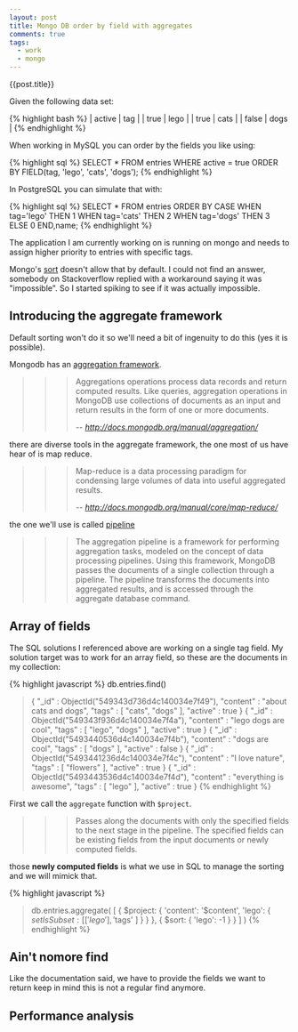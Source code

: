 ```yaml
---
layout: post
title: Mongo DB order by field with aggregates
comments: true
tags:
  - work
  - mongo
---
```


{{post.title}}

Given the following data set:

{% highlight bash %}
| active | tag  |
| true   | lego |
| true   | cats |
| false  | dogs |
{% endhighlight %}

When working in MySQL you can order by the fields you like using:

{% highlight sql %}
SELECT * FROM entries
WHERE active = true
ORDER BY FIELD(tag, 'lego', 'cats', 'dogs');
{% endhighlight %}

In PostgreSQL you can simulate that with:

{% highlight sql %}
SELECT * FROM entries
  ORDER BY
  CASE
    WHEN tag='lego' THEN 1
    WHEN tag='cats' THEN 2
    WHEN tag='dogs' THEN 3
    ELSE 0
  END,name;
{% endhighlight %}

The application I am currently working on is running on mongo and needs to assign higher priority to entries with specific tags.

Mongo's [sort](http://docs.mongodb.org/manual/reference/method/cursor.sort/) doesn't allow that by default. I could not find an answer, somebody on Stackoverflow replied with a workaround saying it was "impossible". So I started spiking to see if it was actually impossible.


## Introducing the aggregate framework

Default sorting won't do it so we'll need a bit of ingenuity to do this (yes it is possible).

Mongodb has an [aggregation framework](http://docs.mongodb.org/manual/aggregation/).

>>> Aggregations operations process data records and return computed results. Like queries, aggregation operations in MongoDB use collections of documents as an input and return results in the form of one or more documents.
>>>
>>> -- <cite>http://docs.mongodb.org/manual/aggregation/ </cite>

there are diverse tools in the aggregate framework, the one most of us have hear of is map reduce.

>>> Map-reduce is a data processing paradigm for condensing large volumes of data into useful aggregated results.
>>>
>>> -- <cite>http://docs.mongodb.org/manual/core/map-reduce/</cite>

the one we'll use is called [pipeline](http://docs.mongodb.org/manual/reference/command/aggregate/#dbcmd.aggregate)

>>> The aggregation pipeline is a framework for performing aggregation tasks, modeled on the concept of data processing pipelines. Using this framework, MongoDB passes the documents of a single collection through a pipeline. The pipeline transforms the documents into aggregated results, and is accessed through the aggregate database command.

## Array of fields

The SQL solutions I referenced above are working on a single tag field. My solution target was to work for an array field, so these are the documents in my collection:

{% highlight javascript %}
db.entries.find()
> { "_id" : ObjectId("549343d736d4c140034e7f49"), "content" : "about cats and dogs", "tags" : [ "cats", "dogs" ], "active" : true }
> { "_id" : ObjectId("549343f936d4c140034e7f4a"), "content" : "lego dogs are cool", "tags" : [ "lego", "dogs" ], "active" : true }
> { "_id" : ObjectId("5493440536d4c140034e7f4b"), "content" : "dogs are cool", "tags" : [ "dogs" ], "active" : false }
> { "_id" : ObjectId("5493441236d4c140034e7f4c"), "content" : "I love nature", "tags" : [ "flowers" ], "active" : true }
> { "_id" : ObjectId("5493443536d4c140034e7f4d"), "content" : "everything is awesome", "tags" : [ "lego" ], "active" : true }
{% endhighlight %}


First we call the `aggregate` function with `$project`.

>>> Passes along the documents with only the specified fields to the next stage in the pipeline. The specified fields can be existing fields from the input documents or newly computed fields.

those **newly computed fields** is what we use in SQL to manage the sorting and we will mimick that.


{% highlight javascript %}
> db.entries.aggregate( [ 
                          { $project: {
                                        'content': '$content',
                                        'lego': { $setIsSubset: [ ['lego'], '$tags' ] }
                                      }
                          },
                          { $sort: { 'lego': -1 } }
                        ] )
{% endhighlight %}

## Ain't nomore find

Like the documentation said, we have to provide the fields we want to return keep in mind this is not a regular find anymore.

## Performance analysis
